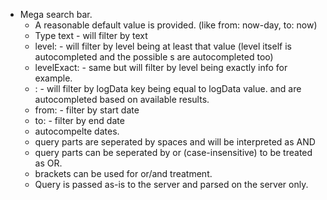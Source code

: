 - Mega search bar.
  - A reasonable default value is provided. (like from: now-day, to: now)
  - Type text - will filter by text
  - level: <level> - will filter by level being at least that value (level itself is autocompleted and the possible <level>s are autocompleted too)
  - levelExact: <level> - same but will filter by level being exactly info for example. 
  - <key>: <value> - will filter by logData key being equal to logData value. <key> and <value> are autocompleted based on available results.
  - from: <date> - filter by start date
  - to: <date> - filter by end date
  - autocompelte dates. 
  - query parts are seperated by spaces and will be interpreted as AND
  - query parts can be seperated by or (case-insensitive) to be treated as OR.
  - brackets can be used for or/and treatment. 
  - Query is passed as-is to the server and parsed on the server only.